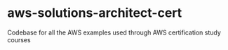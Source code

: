 # aws-solutions-architect-cert
Codebase for all the AWS examples used through AWS certification study courses
